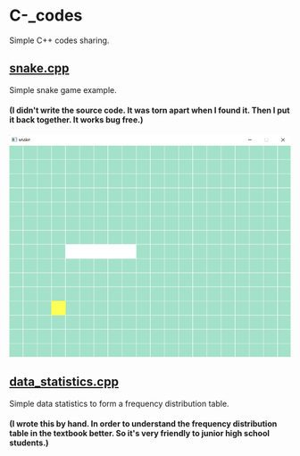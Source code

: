 # C-_codes
Simple C++ codes sharing.
## [snake.cpp](https://github.com/HallMaxwell/C-_codes/blob/main/projects/games/snake/Snake.cpp)
Simple snake game example. 
#### (I didn't write the source code. It was torn apart when I found it. Then I put it back together. It works bug free.)
![run](https://github.com/HallMaxwell/C-_codes/blob/main/images/snake.png)
## [data_statistics.cpp](https://github.com/HallMaxwell/C-_codes/blob/main/projects/math/data_statistics.cpp)
Simple data statistics to form a frequency distribution table. 
#### (I wrote this by hand. In order to understand the frequency distribution table in the textbook better. So it's very friendly to junior high school students.)


